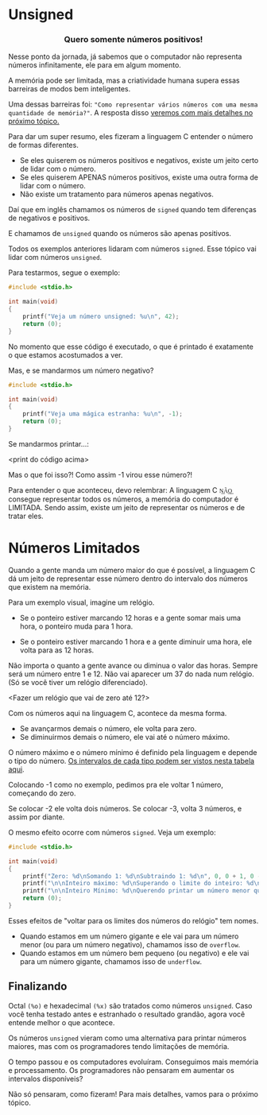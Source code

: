 # Unsigned
### <center>Quero somente números positivos!</center>

Nesse ponto da jornada, já sabemos que o computador não representa números infinitamente, ele para em algum momento.

A memória pode ser limitada, mas a criatividade humana supera essas barreiras de modos bem inteligentes.

Uma dessas barreiras foi: ``"Como representar vários números com uma mesma quantidade de memória?"``. A resposta disso [veremos com mais detalhes no próximo tópico.]()

Para dar um super resumo, eles fizeram a linguagem C entender o número de formas diferentes.
- Se eles quiserem os números positivos e negativos, existe um jeito certo de lidar com o número.
- Se eles quiserem APENAS números positivos, existe uma outra forma de lidar com o número.
- Não existe um tratamento para números apenas negativos.

Daí que em inglês chamamos os números de ``signed`` quando tem diferenças de negativos e positivos.

E chamamos de ``unsigned`` quando os números são apenas positivos.

Todos os exemplos anteriores lidaram com números ``signed``. Esse tópico vai lidar com números ``unsigned``.

Para testarmos, segue o exemplo:
```c
#include <stdio.h>

int	main(void)
{
	printf("Veja um número unsigned: %u\n", 42);
	return (0);
}
```

No momento que esse código é executado, o que é printado é exatamente o que estamos acostumados a ver.

Mas, e se mandarmos um número negativo?

```c
#include <stdio.h>

int	main(void)
{
	printf("Veja uma mágica estranha: %u\n", -1);
	return (0);
}
```

Se mandarmos printar...:

<print do código acima>

Mas o que foi isso?! Como assim -1 virou esse número?!

Para entender o que aconteceu, devo relembrar: A linguagem C ``N͟Ã͟O͟``  consegue representar todos os números, a memória do computador é LIMITADA. Sendo assim, existe um jeito de representar os números e de tratar eles. 

# Números Limitados

Quando a gente manda um número maior do que é possível, a linguagem C dá um jeito de representar esse número dentro do intervalo dos números que existem na memória.

Para um exemplo visual, imagine um relógio.

- Se o ponteiro estiver marcando 12 horas e a gente somar mais uma hora, o ponteiro muda para 1 hora.

<Exemplificar o que foi dito>

- Se o ponteiro estiver marcando 1 hora e a gente diminuir uma hora, ele volta para as 12 horas.

<Exemplo de novo>

Não importa o quanto a gente avance ou diminua o valor das horas. Sempre será um número entre 1 e 12. Não vai aparecer um 37 do nada num relógio. (Só se você tiver um relógio diferenciado).

<Fazer um relógio que vai de zero até 12?>

Com os números aqui na linguagem C, acontece da mesma forma.

- Se avançarmos demais o número, ele volta para zero.
- Se diminuirmos demais o número, ele vai até o número máximo.

O número máximo e o número mínimo é definido pela linguagem e depende o tipo do número. [Os intervalos de cada tipo podem ser vistos nesta tabela aqui]().

Colocando -1 como no exemplo, pedimos pra ele voltar 1 número, começando do zero.

Se colocar -2 ele volta dois números. Se colocar -3, volta 3 números, e assim por diante.

O mesmo efeito ocorre com números ``signed``. Veja um exemplo:

```c
#include <stdio.h>

int	main(void)
{
	printf("Zero: %d\nSomando 1: %d\nSubtraindo 1: %d\n", 0, 0 + 1, 0 - 1);
	printf("\n\nInteiro máximo: %d\nSuperando o limite do inteiro: %d\n", 2147484347, 2147483647 + 1);
	printf("\n\nInteiro Mínimo: %d\nQuerendo printar um número menor que o mínimo: %d\n", -2147483648, -2147483648 - 1);
	return (0);
}
```

Esses efeitos de "voltar para os limites dos números do relógio" tem nomes.

- Quando estamos em um número gigante e ele vai para um número menor (ou para um número negativo), chamamos isso de ``overflow``.
- Quando estamos em um número bem pequeno (ou negativo) e ele vai para um número gigante, chamamos isso de ``underflow``.

## Finalizando

Octal ``(%o)`` e hexadecimal ``(%x)`` são tratados como números ``unsigned``. Caso você tenha testado antes e estranhado o resultado grandão, agora você entende melhor o que acontece.

Os números ``unsigned`` vieram como uma alternativa para printar números maiores, mas com os programadores tendo limitações de memória.

O tempo passou e os computadores evoluíram. Conseguimos mais memória e processamento. Os programadores não pensaram em aumentar os intervalos disponíveis?

Não só pensaram, como fizeram! Para mais detalhes, vamos para o próximo tópico.
